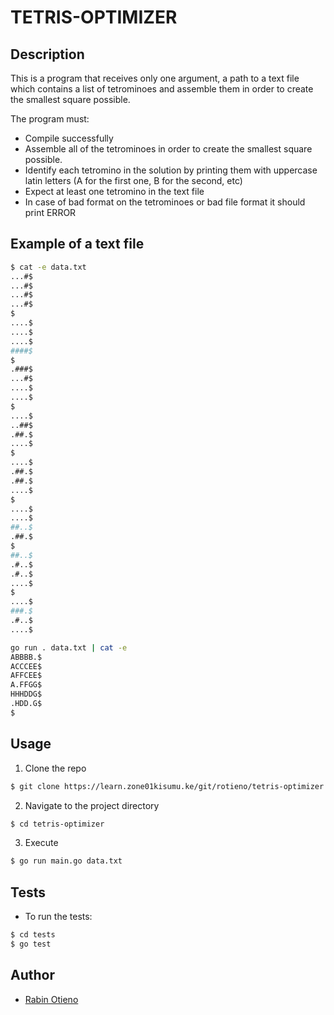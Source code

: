 # TETRIS-OPTIMIZER

## Description
This is a program that receives only one argument, a path to a text file which contains a list of tetrominoes and assemble them in order to create the smallest square possible.

The program must:
* Compile successfully
* Assemble all of the tetrominoes in order to create the smallest square possible.
* Identify each tetromino in the solution by printing them with uppercase latin letters (A for the first one, B for the second, etc)
* Expect at least one tetromino in the text file
* In case of bad format on the tetrominoes or bad file format it should print ERROR

## Example of a text file

```bash
$ cat -e data.txt
...#$
...#$
...#$
...#$
$
....$
....$
....$
####$
$
.###$
...#$
....$
....$
$
....$
..##$
.##.$
....$
$
....$
.##.$
.##.$
....$
$
....$
....$
##..$
.##.$
$
##..$
.#..$
.#..$
....$
$
....$
###.$
.#..$
....$
```
```bash
go run . data.txt | cat -e
ABBBB.$
ACCCEE$
AFFCEE$
A.FFGG$
HHHDDG$
.HDD.G$
$

```

## Usage
1. Clone the repo
```bash
$ git clone https://learn.zone01kisumu.ke/git/rotieno/tetris-optimizer.git
```
2. Navigate to the project directory
```bash
$ cd tetris-optimizer
```
3. Execute
```bash
$ go run main.go data.txt
```

## Tests
* To run the tests:
```bash
$ cd tests
$ go test
```

## Author
* [Rabin Otieno](https://learn.zone01kisumu.ke/git/rotieno/tetris-optimizer.git)
